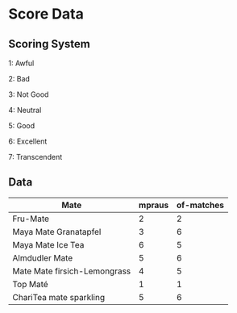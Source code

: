# Score Data

## Scoring System

1: Awful

2: Bad

3: Not Good

4: Neutral

5: Good

6: Excellent

7: Transcendent

## Data

Mate					                | mpraus	| of-matches
----------------------------- | -------	| --------
Fru-Mate			                | 2				|	2
Maya Mate Granatapfel         | 3  			| 6
Maya Mate Ice Tea             | 6       | 5
Almdudler Mate                | 5       | 6
Mate Mate firsich-Lemongrass  | 4       | 5
Top Maté                      | 1       | 1
ChariTea mate sparkling       | 5       | 6
